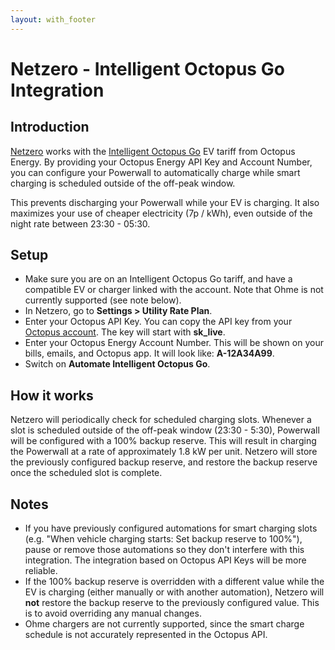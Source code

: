 ```yaml
---
layout: with_footer
---
```


# Netzero - Intelligent Octopus Go Integration

## Introduction
[Netzero](https://www.netzero.energy) works with the [Intelligent Octopus Go](https://octopus.energy/smart/intelligent-octopus-go/) EV tariff from
Octopus Energy. By providing your Octopus Energy API Key and Account Number, you can configure your Powerwall to automatically charge while smart
charging is scheduled outside of the off-peak window.

This prevents discharging your Powerwall while your EV is charging. It also maximizes your use of cheaper
electricity (7p / kWh), even outside of the night rate between 23:30 - 05:30.

## Setup

- Make sure you are on an Intelligent Octopus Go tariff, and have a compatible EV or charger linked with the account. Note that Ohme is not currently supported (see note below).
- In Netzero, go to **Settings > Utility Rate Plan**.
- Enter your Octopus API Key. You can copy the API key from your [Octopus account](https://octopus.energy/dashboard/new/accounts/personal-details/api-access). The key will start with **sk_live**.
- Enter your Octopus Energy Account Number. This will be shown on your bills, emails, and Octopus app. It will look like: **A-12A34A99**.
- Switch on **Automate Intelligent Octopus Go**.

## How it works

Netzero will periodically check for scheduled charging slots. Whenever a slot is scheduled outside
of the off-peak window (23:30 - 5:30), Powerwall will be configured with a 100% backup reserve. This
will result in charging the Powerwall at a rate of approximately 1.8 kW per unit. Netzero will store
the previously configured backup reserve, and restore the backup reserve once the scheduled slot is complete.

## Notes

- If you have previously configured automations for smart charging slots
  (e.g. "When vehicle charging starts: Set backup reserve to 100%"), pause or remove those automations
  so they don't interfere with this integration. The integration based on Octopus API Keys will be
  more reliable.
- If the 100% backup reserve is overridden with a different value while the EV is charging
  (either manually or with another automation), Netzero will **not** restore the backup reserve to
  the previously configured value. This is to avoid overriding any manual changes.
- Ohme chargers are not currently supported, since the smart charge schedule is not accurately represented
  in the Octopus API.
